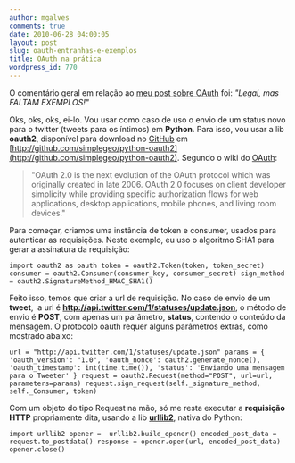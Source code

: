 ```yaml
---
author: mgalves
comments: true
date: 2010-06-28 04:00:05
layout: post
slug: oauth-entranhas-e-exemplos
title: OAuth na prática
wordpress_id: 770
---
```


O comentário geral em relação ao [meu post sobre OAuth](http://log4dev.com/2010/06/23/oauth/) foi: _"Legal, mas FALTAM EXEMPLOS!"_

Oks, oks, oks, ei-lo. Vou usar como caso de uso o envio de um status novo para o twitter (tweets para os íntimos) em **Python**. Para isso, vou usar a lib **oauth2**, disponível para download no [GitHub](http://github.com) em [http://github.com/simplegeo/python-oauth2](http://github.com/simplegeo/python-oauth2). Segundo o wiki do [OAuth](http://wiki.oauth.net/OAuth-2):


> "OAuth 2.0 is the next evolution of the OAuth protocol which was originally created in late 2006. OAuth 2.0 focuses on client developer simplicity while providing specific authorization flows for web applications, desktop applications, mobile phones, and living room devices."


Para começar, criamos uma instância de token e consumer, usados para autenticar as requisições. Neste exemplo, eu uso o algoritmo SHA1 para gerar a assinatura da requisição:

`import oauth2 as oauth
token = oauth2.Token(token, token_secret)
consumer = oauth2.Consumer(consumer_key, consumer_secret)
sign_method = oauth2.SignatureMethod_HMAC_SHA1()`

Feito isso, temos que criar a url de requisição. No caso de envio de um **tweet**,  a url é **http://api.twitter.com/1/statuses/update.json**, o método de envio é **POST**, com apenas um parâmetro, **status**, contendo o conteúdo da mensagem. O protocolo oauth requer alguns parâmetros extras, como mostrado abaixo:



`url = "http://api.twitter.com/1/statuses/update.json"
params = {
'oauth_version': "1.0",
'oauth_nonce': oauth2.generate_nonce(),
'oauth_timestamp': int(time.time()),
'status': 'Enviando uma mensagem para o Tweeter'
}
request = oauth2.Request(method="POST", url=url, parameters=params)
request.sign_request(self._signature_method, self._Consumer, token)
`

Com um objeto do tipo Request na mão, só me resta executar a **requisição HTTP** propriamente dita, usando a lib [**urllib2**](http://docs.python.org/library/urllib2.html), nativa do Python: 



`import urllib2
opener =  urllib2.build_opener()
encoded_post_data = request.to_postdata()
response = opener.open(url, encoded_post_data)
opener.close()`
